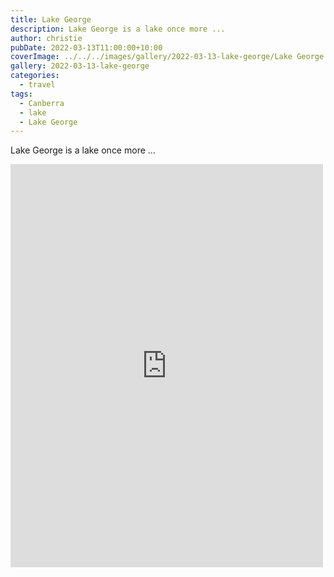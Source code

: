 ```yaml
---
title: Lake George
description: Lake George is a lake once more ...
author: christie
pubDate: 2022-03-13T11:00:00+10:00
coverImage: ../../../images/gallery/2022-03-13-lake-george/Lake George.jpeg
gallery: 2022-03-13-lake-george
categories:
  - travel
tags:
  - Canberra
  - lake
  - Lake George
---
```


Lake George is a lake once more ...

<iframe src="https://www.facebook.com/plugins/post.php?href=https%3A%2F%2Fwww.facebook.com%2Fchris1.tham%2Fposts%2Fpfbid0Gy16VshgVE7GYnYcQeqJHUaBmrsqCbmUe9JuNkj2asTwQmGKKwpQUuGZPGypXfjSl&show_text=true&width=500" width="500" height="645" style="border:none;overflow:hidden" scrolling="no" frameborder="0" allowfullscreen="true" allow="autoplay; clipboard-write; encrypted-media; picture-in-picture; web-share"></iframe>

